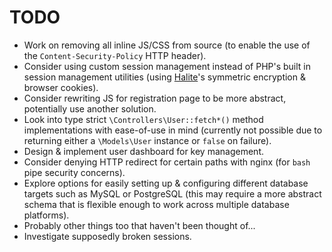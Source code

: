 # TODO

 * Work on removing all inline JS/CSS from source (to enable the use of the
   `Content-Security-Policy` HTTP header).
 * Consider using custom session management instead of PHP's built in session
   management utilities (using [Halite](https://github.com/paragonie/halite)'s
   symmetric encryption & browser cookies).
 * Consider rewriting JS for registration page to be more abstract, potentially
   use another solution.
 * Look into type strict `\Controllers\User::fetch*()` method implementations
   with ease-of-use in mind (currently not possible due to returning either
   a `\Models\User` instance or `false` on failure).
 * Design & implement user dashboard for key management.
 * Consider denying HTTP redirect for certain paths with nginx (for `bash` pipe
   security concerns).
 * Explore options for easily setting up & configuring different database
   targets such as MySQL or PostgreSQL (this may require a more abstract schema
   that is flexible enough to work across multiple database platforms).
 * Probably other things too that haven't been thought of...
 * Investigate supposedly broken sessions.
